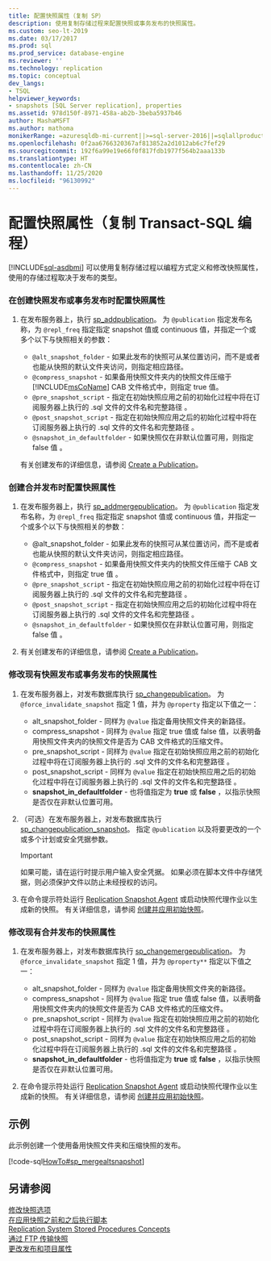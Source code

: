 ```yaml
---
title: 配置快照属性（复制 SP）
description: 使用复制存储过程来配置快照或事务发布的快照属性。
ms.custom: seo-lt-2019
ms.date: 03/17/2017
ms.prod: sql
ms.prod_service: database-engine
ms.reviewer: ''
ms.technology: replication
ms.topic: conceptual
dev_langs:
- TSQL
helpviewer_keywords:
- snapshots [SQL Server replication], properties
ms.assetid: 978d150f-8971-458a-ab2b-3beba5937b46
author: MashaMSFT
ms.author: mathoma
monikerRange: =azuresqldb-mi-current||>=sql-server-2016||=sqlallproducts-allversions
ms.openlocfilehash: 0f2aa6766320367af813852a2d1012ab6c7fef29
ms.sourcegitcommit: 192f6a99e19e66f0f817fdb1977f564b2aaa133b
ms.translationtype: HT
ms.contentlocale: zh-CN
ms.lasthandoff: 11/25/2020
ms.locfileid: "96130992"
---
```

# <a name="configure-snapshot-properties-replication-transact-sql-programming"></a>配置快照属性（复制 Transact-SQL 编程）
[!INCLUDE[sql-asdbmi](../../../includes/applies-to-version/sql-asdbmi.md)]
  可以使用复制存储过程以编程方式定义和修改快照属性，使用的存储过程取决于发布的类型。  
  
### <a name="to-configure-snapshot-properties-when-creating-a-snapshot-or-transactional-publication"></a>在创建快照发布或事务发布时配置快照属性  
  
1.  在发布服务器上，执行 [sp_addpublication](../../../relational-databases/system-stored-procedures/sp-addpublication-transact-sql.md)。 为 `@publication` 指定发布名称，为 `@repl_freq` 指定指定 snapshot 值或 continuous 值，并指定一个或多个以下与快照相关的参数：  
  
    -   `@alt_snapshot_folder` - 如果此发布的快照可从某位置访问，而不是或者也能从快照的默认文件夹访问，则指定相应路径。    
    -   `@compress_snapshot` - 如果备用快照文件夹内的快照文件压缩于 [!INCLUDE[msCoName](../../../includes/msconame-md.md)] CAB 文件格式中，则指定 true 值。    
    -   `@pre_snapshot_script` - 指定在初始快照应用之前的初始化过程中将在订阅服务器上执行的 .sql 文件的文件名和完整路径  。    
    -   `@post_snapshot_script` - 指定在初始快照应用之后的初始化过程中将在订阅服务器上执行的 .sql 文件的文件名和完整路径  。    
    -   `@snapshot_in_defaultfolder` - 如果快照仅在非默认位置可用，则指定 false 值  。  
  
     有关创建发布的详细信息，请参阅 [Create a Publication](../../../relational-databases/replication/publish/create-a-publication.md)。  
  
### <a name="to-configure-snapshot-properties-when-creating-a-merge-publication"></a>创建合并发布时配置快照属性  
  
1.  在发布服务器上，执行 [sp_addmergepublication](../../../relational-databases/system-stored-procedures/sp-addmergepublication-transact-sql.md)。 为 `@publication` 指定发布名称，为 `@repl_freq` 指定指定 snapshot 值或 continuous 值，并指定一个或多个以下与快照相关的参数：  
  
    -   @alt_snapshot_folder  - 如果此发布的快照可从某位置访问，而不是或者也能从快照的默认文件夹访问，则指定相应路径。    
    -   `@compress_snapshot` - 如果备用快照文件夹内的快照文件压缩于 CAB 文件格式中，则指定 true 值  。   
    -   `@pre_snapshot_script` - 指定在初始快照应用之前的初始化过程中将在订阅服务器上执行的 .sql 文件的文件名和完整路径  。    
    -   `@post_snapshot_script` - 指定在初始快照应用之后的初始化过程中将在订阅服务器上执行的 .sql 文件的文件名和完整路径  。    
    -   `@snapshot_in_defaultfolder` - 如果快照仅在非默认位置可用，则指定 false 值  。  
  
2.  有关创建发布的详细信息，请参阅 [Create a Publication](../../../relational-databases/replication/publish/create-a-publication.md)。  
  
### <a name="to-modify-snapshot-properties-of-an-existing-snapshot-or-transactional-publication"></a>修改现有快照发布或事务发布的快照属性  
  
1.  在发布服务器上，对发布数据库执行 [sp_changepublication](../../../relational-databases/system-stored-procedures/sp-changepublication-transact-sql.md)。 为 `@force_invalidate_snapshot` 指定 1 值，并为 `@property` 指定以下值之一：  
  
    -   alt_snapshot_folder  - 同样为 `@value` 指定备用快照文件夹的新路径。    
    -   compress_snapshot - 同样为 `@value` 指定 true 值或 false 值，以表明备用快照文件夹内的快照文件是否为 CAB 文件格式的压缩文件。    
    -   pre_snapshot_script  - 同样为 `@value` 指定在初始快照应用之前的初始化过程中将在订阅服务器上执行的 .sql 文件的文件名和完整路径  。    
    -   post_snapshot_script  - 同样为 `@value` 指定在初始快照应用之后的初始化过程中将在订阅服务器上执行的 .sql 文件的文件名和完整路径  。    
    -   **snapshot_in_defaultfolder** - 也将值指定为 **true** 或 **false** ，以指示快照是否仅在非默认位置可用。  
  
2.  （可选）在发布服务器上，对发布数据库执行 [sp_changepublication_snapshot](../../../relational-databases/system-stored-procedures/sp-changepublication-snapshot-transact-sql.md)。 指定 `@publication` 以及将要更改的一个或多个计划或安全凭据参数。  
  
    > [!IMPORTANT]  
    >  如果可能，请在运行时提示用户输入安全凭据。 如果必须在脚本文件中存储凭据，则必须保护文件以防止未经授权的访问。  
  
3.  在命令提示符处运行 [Replication Snapshot Agent](../../../relational-databases/replication/agents/replication-snapshot-agent.md) 或启动快照代理作业以生成新的快照。 有关详细信息，请参阅 [创建并应用初始快照](../../../relational-databases/replication/create-and-apply-the-initial-snapshot.md)。  
  
### <a name="to-modify-snapshot-properties-of-an-existing-merge-publication"></a>修改现有合并发布的快照属性  
  
1.  在发布服务器上，对发布数据库执行 [sp_changemergepublication](../../../relational-databases/system-stored-procedures/sp-changemergepublication-transact-sql.md)。 为 `@force_invalidate_snapshot` 指定 1 值，并为 `@property**` 指定以下值之一：  
  
    -   alt_snapshot_folder  - 同样为 `@value` 指定备用快照文件夹的新路径。    
    -   compress_snapshot - 同样为 `@value` 指定 true 值或 false 值，以表明备用快照文件夹内的快照文件是否为 CAB 文件格式的压缩文件。    
    -   pre_snapshot_script  - 同样为 `@value` 指定在初始快照应用之前的初始化过程中将在订阅服务器上执行的 .sql 文件的文件名和完整路径  。    
    -   post_snapshot_script  - 同样为 `@value` 指定在初始快照应用之后的初始化过程中将在订阅服务器上执行的 .sql 文件的文件名和完整路径  。    
    -   **snapshot_in_defaultfolder** - 也将值指定为 **true** 或 **false** ，以指示快照是否仅在非默认位置可用。  
  
2.  在命令提示符处运行 [Replication Snapshot Agent](../../../relational-databases/replication/agents/replication-snapshot-agent.md) 或启动快照代理作业以生成新的快照。 有关详细信息，请参阅 [创建并应用初始快照](../../../relational-databases/replication/create-and-apply-the-initial-snapshot.md)。  
  
## <a name="example"></a>示例  
 此示例创建一个使用备用快照文件夹和压缩快照的发布。  
  
 [!code-sql[HowTo#sp_mergealtsnapshot](../../../relational-databases/replication/codesnippet/tsql/configure-snapshot-prope_1.sql)]  
  
## <a name="see-also"></a>另请参阅  
 [修改快照选项](../../../relational-databases/replication/snapshot-options.md)   
 [在应用快照之前和之后执行脚本](../../../relational-databases/replication/snapshot-options.md#execute-scripts-before-and-after-snapshot-is-applied)   
 [Replication System Stored Procedures Concepts](../../../relational-databases/replication/concepts/replication-system-stored-procedures-concepts.md)   
 [通过 FTP 传输快照](../../../relational-databases/replication//publish/deliver-a-snapshot-through-ftp.md)   
 [更改发布和项目属性](../../../relational-databases/replication/publish/change-publication-and-article-properties.md)  
  
  
